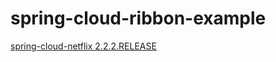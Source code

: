 # spring-cloud-ribbon-example
[spring-cloud-netflix 2.2.2.RELEASE](https://cloud.spring.io/spring-cloud-static/spring-cloud-netflix/2.2.2.RELEASE/reference/html/)